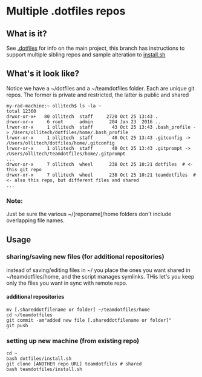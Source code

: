 # Multiple .dotfiles repos

## What is it?
See [.dotfiles](https://github.com/eddiewebb/dotfiles) for info on the main project, this branch has instructions to support multiple sibling repos and sample alteration to [install.sh](install.sh)


## What's it look like?

Notice we have a ~/dotfiles and a ~/teamdotfiles folder.  Each are unique git repos.  The former is private and restricted, the latter is public and shared


```
my-rad-machine:~ ollitech$ ls -la ~
total 12360
drwxr-xr-x+   80 ollitech  staff     2720 Oct 25 13:43 .
drwxr-xr-x     6 root      admin      204 Jan 23  2016 ..
lrwxr-xr-x     1 ollitech  staff       43 Oct 25 13:43 .bash_profile -> /Users/ollitech/dotfiles/home/.bash_profile
lrwxr-xr-x     1 ollitech  staff       40 Oct 25 13:43 .gitconfig -> /Users/ollitech/dotfiles/home/.gitconfig
lrwxr-xr-x     1 ollitech  staff       40 Oct 25 13:43 .gitprompt -> /Users/ollitech/teamdotfiles/home/.gitprompt
...
drwxr-xr-x     7 ollitech  wheel      238 Oct 25 10:21 dotfiles  # <- this git repo
drwxr-xr-x     7 ollitech  wheel      238 Oct 25 10:21 teamdotfiles  # <- also this repo, but different files and shared
...
```

### Note:
Just be sure the various ~/[reponame]/home folders don't include overlapping file names. 

## Usage

### sharing/saving new files (for additional repositories)
instead of saving/editing files in ~/ you place the ones you want shared in ~/teamdotfiles/home, and the script manages symlinks.  THis let's you keep only the files you want in sync with remote repo.

#### additional repositories
```
mv [.shareddotfilename or folder] ~/teamdotfiles/home
cd ~/teamdotfiles
git commit -am"added new file [.shareddotfilename or folder]"
git push
```


### setting up new machine (from existing repo)

```
cd ~
bash dotfiles/install.sh
git clone [ANOTHER repo URL] teamdotfiles # shared
bash teamdotfiles/install.sh

```

